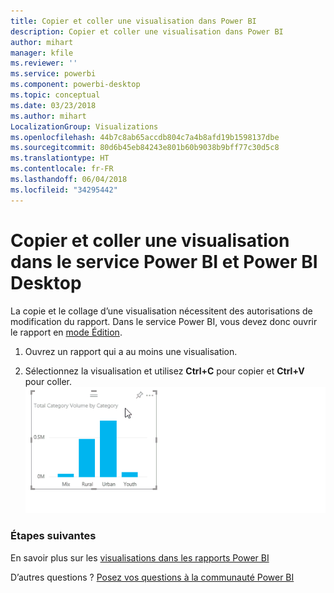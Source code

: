 ```yaml
---
title: Copier et coller une visualisation dans Power BI
description: Copier et coller une visualisation dans Power BI
author: mihart
manager: kfile
ms.reviewer: ''
ms.service: powerbi
ms.component: powerbi-desktop
ms.topic: conceptual
ms.date: 03/23/2018
ms.author: mihart
LocalizationGroup: Visualizations
ms.openlocfilehash: 44b7c8ab65accdb804c7a4b8afd19b1598137dbe
ms.sourcegitcommit: 80d6b45eb84243e801b60b9038b9bff77c30d5c8
ms.translationtype: HT
ms.contentlocale: fr-FR
ms.lasthandoff: 06/04/2018
ms.locfileid: "34295442"
---
```

# <a name="copy-and-paste-a-visualization-in-power-bi-service-and-power-bi-desktop"></a>Copier et coller une visualisation dans le service Power BI et Power BI Desktop
La copie et le collage d’une visualisation nécessitent des autorisations de modification du rapport. Dans le service Power BI, vous devez donc ouvrir le rapport en [mode Édition](service-reading-view-and-editing-view.md).

1. Ouvrez un rapport qui a au moins une visualisation.  

2. Sélectionnez la visualisation et utilisez **Ctrl+C** pour copier et **Ctrl+V** pour coller.  
   ![](media/power-bi-visualization-copy-paste/copypasteviznew.gif)

### <a name="next-steps"></a>Étapes suivantes
En savoir plus sur les [visualisations dans les rapports Power BI](power-bi-report-visualizations.md)

D’autres questions ? [Posez vos questions à la communauté Power BI](http://community.powerbi.com/)

